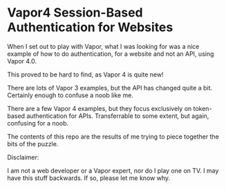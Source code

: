 # Vapor4 Session-Based Authentication for Websites

When I set out to play with Vapor, what I was looking for was a nice example of how to do authentication, for a website and not an API, using Vapor 4.0.

This proved to be hard to find, as Vapor 4 is quite new!

There are lots of Vapor 3 examples, but the API has changed quite a bit. Certainly enough to confuse a noob like me.

There are a few Vapor 4 examples, but they focus exclusively on token-based authentication for APIs. Transferrable to some extent, but again, confusing for a noob. 

The contents of this repo are the results of me trying to piece together the bits of the puzzle.

Disclaimer:

I am not a web developer or a Vapor expert, nor do I play one on TV. I may have this stuff backwards. If so, please let me know why.
